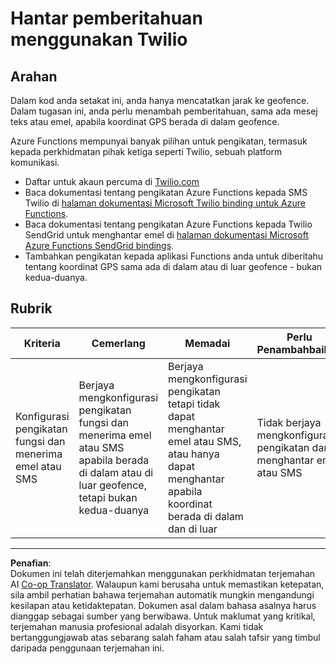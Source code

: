 <!--
CO_OP_TRANSLATOR_METADATA:
{
  "original_hash": "5cb65a6ec4387ed177e145347e8e308e",
  "translation_date": "2025-08-27T23:59:30+00:00",
  "source_file": "3-transport/lessons/4-geofences/assignment.md",
  "language_code": "ms"
}
-->
# Hantar pemberitahuan menggunakan Twilio

## Arahan

Dalam kod anda setakat ini, anda hanya mencatatkan jarak ke geofence. Dalam tugasan ini, anda perlu menambah pemberitahuan, sama ada mesej teks atau emel, apabila koordinat GPS berada di dalam geofence.

Azure Functions mempunyai banyak pilihan untuk pengikatan, termasuk kepada perkhidmatan pihak ketiga seperti Twilio, sebuah platform komunikasi.

* Daftar untuk akaun percuma di [Twilio.com](https://www.twilio.com)
* Baca dokumentasi tentang pengikatan Azure Functions kepada SMS Twilio di [halaman dokumentasi Microsoft Twilio binding untuk Azure Functions](https://docs.microsoft.com/azure/azure-functions/functions-bindings-twilio?WT.mc_id=academic-17441-jabenn&tabs=python).
* Baca dokumentasi tentang pengikatan Azure Functions kepada Twilio SendGrid untuk menghantar emel di [halaman dokumentasi Microsoft Azure Functions SendGrid bindings](https://docs.microsoft.com/azure/azure-functions/functions-bindings-sendgrid?WT.mc_id=academic-17441-jabenn&tabs=python).
* Tambahkan pengikatan kepada aplikasi Functions anda untuk diberitahu tentang koordinat GPS sama ada di dalam atau di luar geofence - bukan kedua-duanya.

## Rubrik

| Kriteria | Cemerlang | Memadai | Perlu Penambahbaikan |
| -------- | --------- | -------- | --------------------- |
| Konfigurasi pengikatan fungsi dan menerima emel atau SMS | Berjaya mengkonfigurasi pengikatan fungsi dan menerima emel atau SMS apabila berada di dalam atau di luar geofence, tetapi bukan kedua-duanya | Berjaya mengkonfigurasi pengikatan tetapi tidak dapat menghantar emel atau SMS, atau hanya dapat menghantar apabila koordinat berada di dalam dan di luar | Tidak berjaya mengkonfigurasi pengikatan dan menghantar emel atau SMS |

---

**Penafian**:  
Dokumen ini telah diterjemahkan menggunakan perkhidmatan terjemahan AI [Co-op Translator](https://github.com/Azure/co-op-translator). Walaupun kami berusaha untuk memastikan ketepatan, sila ambil perhatian bahawa terjemahan automatik mungkin mengandungi kesilapan atau ketidaktepatan. Dokumen asal dalam bahasa asalnya harus dianggap sebagai sumber yang berwibawa. Untuk maklumat yang kritikal, terjemahan manusia profesional adalah disyorkan. Kami tidak bertanggungjawab atas sebarang salah faham atau salah tafsir yang timbul daripada penggunaan terjemahan ini.